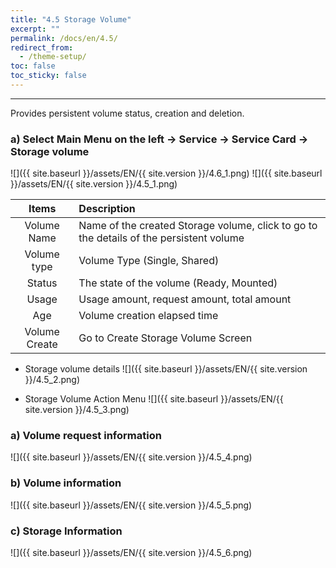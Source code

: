 ```yaml
---
title: "4.5 Storage Volume"
excerpt: ""
permalink: /docs/en/4.5/
redirect_from:
  - /theme-setup/
toc: false
toc_sticky: false
---
```


---
Provides persistent volume status, creation and deletion.

### a\) Select Main Menu on the left → Service → Service Card → Storage volume
![]({{ site.baseurl }}/assets/EN/{{ site.version }}/4.6_1.png)
![]({{ site.baseurl }}/assets/EN/{{ site.version }}/4.5_1.png)

| **Items** | **Description** |
| :---: | :--- |
| Volume Name | Name of the created Storage volume, click to go to the details of the persistent volume |
| Volume type | Volume Type (Single, Shared) |
| Status | The state of the volume (Ready, Mounted) |
| Usage | Usage amount, request amount, total amount |
| Age | Volume creation elapsed time |
| Volume Create | Go to Create Storage Volume Screen |

* Storage volume details
![]({{ site.baseurl }}/assets/EN/{{ site.version }}/4.5_2.png)

* Storage Volume Action Menu
![]({{ site.baseurl }}/assets/EN/{{ site.version }}/4.5_3.png)

### a\) Volume request information
![]({{ site.baseurl }}/assets/EN/{{ site.version }}/4.5_4.png)

### b\) Volume information
![]({{ site.baseurl }}/assets/EN/{{ site.version }}/4.5_5.png)

### c\) Storage Information
![]({{ site.baseurl }}/assets/EN/{{ site.version }}/4.5_6.png)
